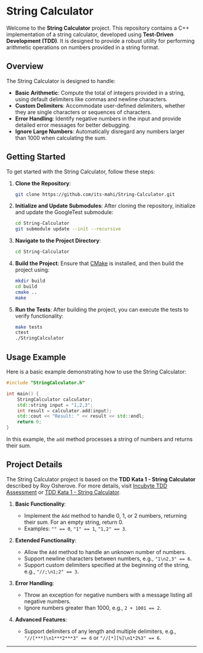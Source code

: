 # String Calculator

Welcome to the **String Calculator** project. This repository contains a C++ implementation of a string calculator, developed using **Test-Driven Development (TDD)**. It is designed to provide a robust utility for performing arithmetic operations on numbers provided in a string format.

## Overview

The String Calculator is designed to handle:

- **Basic Arithmetic**: Compute the total of integers provided in a string, using default delimiters like commas and newline characters.
- **Custom Delimiters**: Accommodate user-defined delimiters, whether they are single characters or sequences of characters.
- **Error Handling**: Identify negative numbers in the input and provide detailed error messages for better debugging.
- **Ignore Large Numbers**: Automatically disregard any numbers larger than 1000 when calculating the sum.

## Getting Started

To get started with the String Calculator, follow these steps:

1. **Clone the Repository**:
   ```sh
   git clone https://github.com/its-mahi/String-Calculator.git
   ```

2. **Initialize and Update Submodules**:
   After cloning the repository, initialize and update the GoogleTest submodule:
   ```sh
   cd String-Calculator
   git submodule update --init --recursive
   ```

3. **Navigate to the Project Directory**:
   ```sh
   cd String-Calculator
   ```

4. **Build the Project**:
   Ensure that [CMake](https://cmake.org/) is installed, and then build the project using:
   ```sh
   mkdir build
   cd build
   cmake ..
   make
   ```

5. **Run the Tests**:
   After building the project, you can execute the tests to verify functionality:
   ```sh
   make tests
   ctest
   ./StringCalculator
   ```

## Usage Example

Here is a basic example demonstrating how to use the String Calculator:

```cpp
#include "StringCalculator.h"

int main() {
    StringCalculator calculator;
    std::string input = "1,2,3";
    int result = calculator.add(input);
    std::cout << "Result: " << result << std::endl;
    return 0;
}
```

In this example, the `add` method processes a string of numbers and returns their sum.

## Project Details

The String Calculator project is based on the **TDD Kata 1 - String Calculator** described by Roy Osherove. For more details, visit [Incubyte TDD Assessment](https://blog.incubyte.co/blog/tdd-assessment/) or [TDD Kata 1 - String Calculator](https://osherove.com/tdd-kata-1/).

1. **Basic Functionality**:
   - Implement the `Add` method to handle 0, 1, or 2 numbers, returning their sum. For an empty string, return 0.
   - Examples: `"" == 0`, `"1" == 1`, `"1,2" == 3`.

2. **Extended Functionality**:
   - Allow the `Add` method to handle an unknown number of numbers.
   - Support newline characters between numbers, e.g., `"1\n2,3" == 6`.
   - Support custom delimiters specified at the beginning of the string, e.g., `"//;\n1;2" == 3`.

3. **Error Handling**:
   - Throw an exception for negative numbers with a message listing all negative numbers.
   - Ignore numbers greater than 1000, e.g., `2 + 1001 == 2`.

4. **Advanced Features**:
   - Support delimiters of any length and multiple delimiters, e.g., `"//[***]\n1***2***3" == 6` or `"//[*][%]\n1*2%3" == 6`.

<hr/>
